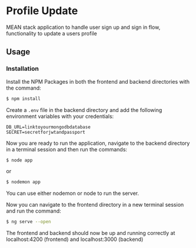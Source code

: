# Profile Update

MEAN stack application to handle user sign up and sign in flow, functionality to update a users profile


## Usage


### Installation

Install the NPM Packages in both the frontend and backend directories with the command:

```sh
$ npm install
```

Create a `.env` file in the backend directory and add the following environment variables with your credentials:

```
DB_URL=linktoyourmongodbdatabase
SECRET=secretforjwtandpassport
```

Now you are ready to run the application, navigate to the backend directory in a terminal session and then run the commands:

```sh
$ node app
```

or

```sh
$ nodemon app
```
You can use either nodemon or node to run the server.

Now you can navigate to the frontend directory in a new terminal session and run the command:

```sh
$ ng serve --open
```

The frontend and backend should now be up and running correctly at localhost:4200 (frontend) and localhost:3000 (backend)
